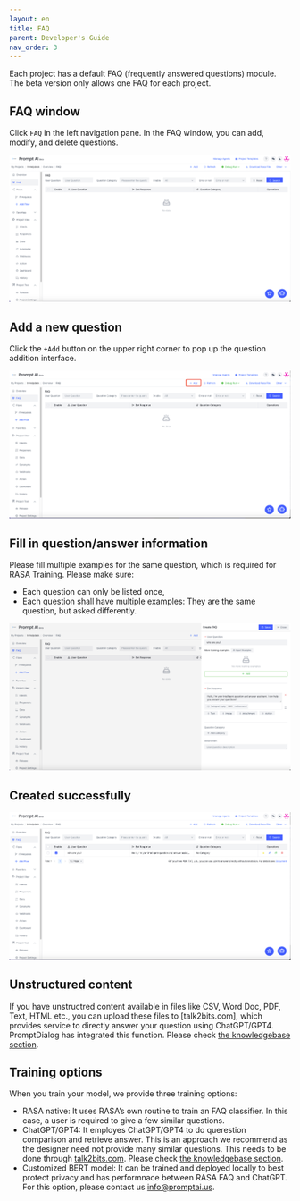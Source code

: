 ```yaml
---
layout: en
title: FAQ
parent: Developer's Guide
nav_order: 3
---
```

Each project has a default FAQ (frequently answered questions) module.  The beta version only allows one FAQ for each project. 

## FAQ window  

Click `FAQ` in the left navigation pane.  In the FAQ window, you can add, modify, and delete questions.

![faq-main-view](/assets/images/tutorial/faq/f-main-view.png)

## Add a new question

Click the `+Add` button on the upper right corner to pop up the question addition interface.

![faq-create-button](/assets/images/tutorial/faq/f-create-button.png)

## Fill in question/answer information
Please fill multiple examples for the same question, which is required for RASA Training. Please make sure: 

- Each question can only be listed once,
- Each question shall have multiple examples: They are the same question, but asked differently. 

![faq-create-detail.png](/assets/images/tutorial/faq/f-create-detail.png)

## Created successfully

![faq-create-detail.png](/assets/images/tutorial/faq/f-main-view-data.png)

## Unstructured content
If you have unstructred content available in files like CSV, Word Doc, PDF, Text, HTML etc.,  you can upload these files to [talk2bits.com], which provides service to directly answer your question using ChatGPT/GPT4.  PromptDialog has integrated this function. Please check [the knowledgebase section](https://doc.promptai.us/docs/knowledge_base/).

## Training options
When you train your model, we provide three training options:
- RASA native:  It uses RASA’s own routine to train an FAQ classifier.  In this case, a user is required to give a few similar questions.
- ChatGPT/GPT4: It employes ChatGPT/GPT4 to do querestion comparison and retrieve answer.  This is an approach we recommend as the designer need not provide many similar questions.  This needs to be done through [talk2bits.com](talk2bits.com). Please check [the knowledgebase section](https://doc.promptai.us/docs/knowledge_base/).
- Customized BERT model: It can be trained and deployed locally to best protect privacy and has performnace between RASA FAQ and ChatGPT. For this option, please contact us [info@promptai.us](info@promptai.us).


<!---
## Use LLM
We provide the feature to use LLM.
![faq-use-llm.png](/assets/images/tutorial/faq/faq-use-llm.jpg)
--->
